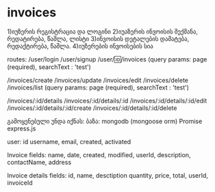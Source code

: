 # invoices

1)იუზერის რეგისტრაცია და ლოგინი
2)იუაზერის ინვოისის შექმანა, რედატირება, წაშლა, ლისტი
3)ინვოისის დეტალების დამატება, რედაქტირება, წაშლა.
4)იუზერების ინვოისების სია

routes:
/user/login
/user/signup
/user/:id:/invoices (query params: page (required), searchText : 'test')

/invoices/create
/invoices/update
/invoices/edit
/invoices/delete
/invoices/list (query params: page (required), searchText : 'test')

/invoices/:id/details
/invoices/:id/details/:id
/invoices/:id/details/:id/edit
/invoices/:id/details/:id/create
/invoices/:id/details/:id/delete

გამოყენებული უნდა იქნას:
ბაზა: mongodb (mongoose orm)
Promise
express.js

user:
id
username,
email,
created,
activated


Invoice fields:
name,
date,
created,
modified,
userId,
description,
contactName,
address

Invoice details fields:
id,
name,
desctiption
quantity,
price,
total,
userId,
invoiceId

